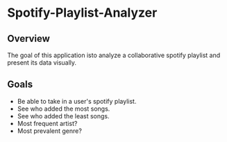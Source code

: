 # Spotify-Playlist-Analyzer

## Overview
  The goal of this application isto analyze a collaborative spotify playlist and present its data visually.
  
 
 ## Goals
 
 * Be able to take in a user's spotify playlist.
 * See who added the most songs.
 * See who added the least songs.
 * Most frequent artist?
 * Most prevalent genre?
